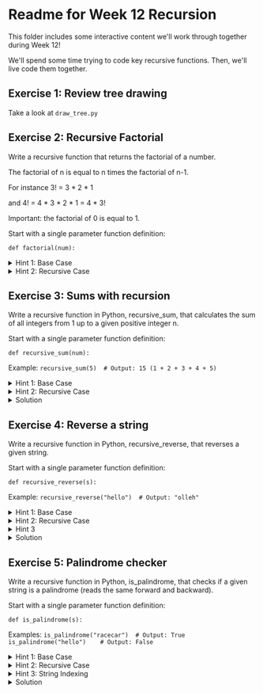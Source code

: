 # Readme for Week 12 Recursion

This folder includes some interactive content we'll work through together during Week 12!

We'll spend some time trying to code key recursive functions. Then, we'll live code them together.

## Exercise 1: Review tree drawing

Take a look at `draw_tree.py`


## Exercise 2: Recursive Factorial

Write a recursive function that returns the factorial of a number.

The factorial of n is equal to n times the factorial of n-1.

For instance 3! = 3 * 2 * 1

and 4! = 4 * 3 * 2 * 1 = 4 * 3!

Important: the factorial of 0 is equal to 1.

Start with a single parameter function definition:

`def factorial(num):`


<details>
<summary>Hint 1: Base Case</summary>
The base case will be based on the definition that factorial(0) = 1.
</details>

<details>
<summary>Hint 2: Recursive Case</summary>

In order to move towards the base case, consider decrementing the variable being passed by argument by 1

(e.g., somewhere in your code call, `factorial(num-1)`

</details>


## Exercise 3: Sums with recursion

Write a recursive function in Python, recursive_sum, that calculates the sum of all integers from 1 up to a given positive integer n.

Start with a single parameter function definition:

`def recursive_sum(num):`
 
Example: 
`recursive_sum(5)  # Output: 15 (1 + 2 + 3 + 4 + 5)`

<details>
<summary>Hint 1: Base Case</summary> The base case occurs when `n` is 0. The sum of all integers up to 0 is simply 0. </details>

<details>
<summary>Hint 2: Recursive Case</summary> If `n` is greater than 0, return `n` plus the result of `recursive_sum(n - 1)`. </details>


<details>
<summary>Solution</summary>

```python
def recursive_sum(n: int) -> int:
    if n == 0:  # Base case
        return 0
    else:
        return n + recursive_sum(n - 1)  # Recursive case

# Example usage:
print(recursive_sum(5))  # Output: 15
```
</details>



## Exercise 4: Reverse a string

Write a recursive function in Python, recursive_reverse, that reverses a given string.

Start with a single parameter function definition:

`def recursive_reverse(s):`

Example: `recursive_reverse("hello")  # Output: "olleh"`

<details>
<summary>Hint 1: Base Case</summary> The base case is an empty string or a single-character string, which is its own reverse. </details>

<details>
<summary>Hint 2: Recursive Case</summary> Return the last character of the string concatenated with the reverse of the rest of the string. </details>

<details>
<summary>Hint 3</summary> To get the "rest of the string", we can use `s[:-1]`</details>

<details>
<summary>Solution</summary>

```python
def recursive_reverse(s: str) -> str:
    if len(s) <= 1:  # Base case
        return s
    else:
        return s[-1] + recursive_reverse(s[:-1])  # Recursive case

# Example usage:
print(recursive_reverse("hello"))  # Output: "olleh"
```
</details>

## Exercise 5: Palindrome checker

Write a recursive function in Python, is_palindrome, that checks if a given string is a palindrome (reads the same forward and backward).


Start with a single parameter function definition:

`def is_palindrome(s):`


Examples:
`is_palindrome("racecar")  # Output: True`
`is_palindrome("hello")    # Output: False`


<details>
<summary>Hint 1: Base Case</summary>
The base case is when the string is empty or has a length of 1; both cases are palindromes by definition.
</details>

<details>
<summary>Hint 2: Recursive Case</summary> If the first and last characters are the same, check if the substring between them is a palindrome by calling `is_palindrome` recursively.
</details>

<details>
<summary>Hint 3: String Indexing</summary>
To check the substring between the first and last character, you can use the indexing approach `s[1:-1]` </details>


<details>
<summary>Solution</summary>

```python
def is_palindrome(s: str) -> bool:
    if len(s) <= 1:  # Base case
        return True
    elif s[0] == s[-1]:  # Recursive case
        return is_palindrome(s[1:-1])
    else:
        return False

# Example usage:
print(is_palindrome("racecar"))  # Output: True
print(is_palindrome("hello"))    # Output: False
```
</details>